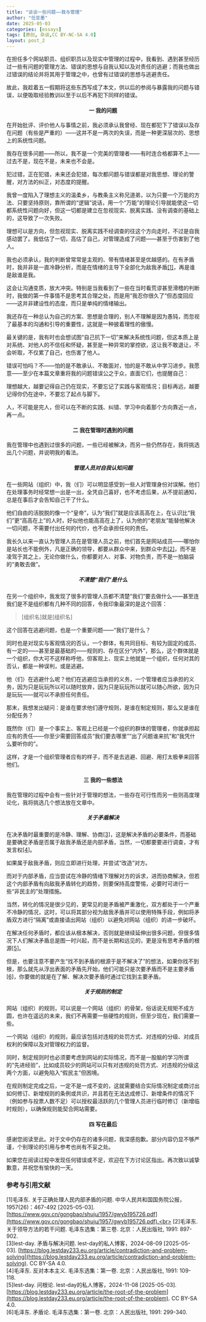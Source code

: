 ```yaml
---
title: "谈谈一些问题——我与管理"
author: "任亚墨"
date: 2025-05-03
categories: [essays]
tags: [原创, 杂谈,CC BY-NC-SA 4.0]
layout: post_2
---
```


在担任多个网站职员、组织职员以及现实中管理的过程中，我看到、遇到甚至经历过一些有问题的管理方法、错误的思想与自我认知以及对责任的逃避；而我也做出过错误的结论并将其用于管理之中，也曾有过错误的思想与逃避责任。

故此，我趁着五一假期将这些东西写成了本文，供以后的参阅与暴露我的问题与错误，以便吸取经验教训以至于以后不再犯下同样的错误。

<h4 style="text-align:center;">一 我的问题</h4>

在开始批评、评价他人与事情之前，我必须承认我曾经、现在都犯下了错误以及存在问题（有些是严重的）——这并不是一两次的失误，而是一种更深层次的、思想上的系统性问题。

我存在很多问题——所以，我不是一个完美的管理者——有时连合格都算不上——过去不是，现在不是，未来也不会是。

犯过错，正在犯错，未来还会犯错，每次都问题与错误都是对我思想、理论的警醒，对方法的纠正，对态度的提醒。

我曾一度陷入了理想主义的温柔乡，与教条主义称兄道弟，以为只要一个万能的方法、只要坚持原则，靠所谓的“逻辑”说话，用一个“万能”的理论引导就能使这一切都系统性问题向好，但这一切都是建立在忽视现实、脱离实践、没有调查的基础上的，这导致了一次失败。

理想可以是方向，但忽视现实、脱离实践不经调查的往这个方向走时，不过是自我感动罢了。我低估了一切，高估了自己，对管理造成了问题——甚至于伤害到了他人。

我也必须承认，我的判断曾常常是主观的、带有情绪甚至是优越感的。在有矛盾时，我并非是一直冷静分析，而是在情绪的主导下全部化为敌我矛盾<a href="#01">[1]</a>，再是谁是敌谁是我。

这会让沟通变质，放大冲突。特别是当我看到了一些在当时看荒谬甚至滑稽的判断时，我做的第一件事情不是思考其合理之处，而是用“我忍你很久了”但态度回应——这并非建设性的态度，而只是单纯的情绪输出。


我还存在一种总认为自己的方案、思想是合理的，别人不理解是因为愚钝，而忽视了最基本的沟通和引导的重要性，这就是一种披着理性的傲慢。

最关键的是，我有时也会想试图“自己抗下一切”来解决系统性问题，但这本质上是对系统、对他人的不信任和怀疑，甚至是一种异常的掌控欲，这让我不敢退让，不会听取，不仅累了自己，也伤害了他人。

错误可怕吗？不——怕的是不敢承认、不敢面对，怕的是不敢从中学习进步。我愿意——至少在本篇文章重将我的问题错误公之于众，直面它们，也提醒自己：

理想越大，越要记得自己仍在现实，不要忘记了实践与客观情况；目标再远，越要记得你仍在途中，不要忘了起点与脚下。

人，不可能是完人，但可以在不断的实践、纠错、学习中向着那个方向靠近一点，再一点。

<h4 style="text-align:center;">二 我在管理时遇到的问题</h4>

我在管理中也遇到过很多的问题，一些已经被解决，而另一些仍然存在，我将挑选出几个问题，并说明我的看法。

<h5 style="text-align:center;">管理人员对自我认知问题</h5>

在一些网站（组织）中，我（们）可以明显感受到一些人对管理身份对误解。他们在处理事务时经常想一出是一出，全凭自己喜好，也不考虑后果，从不提前通知，总是在事后才会告知自己干了什么。

他们自由的活脱脱的像一个“皇帝”，认为“我们”就是应该高高在上，在认识比“我们”更“高高在上”的人时，好似他也能高高在上了，认为他的“老朋友”能替他解决一切问题，不需要付出任何的代价，也不会承担任何的责任。

我长久以来一直认为管理人员在是管理人员之前，他们首先是网站成员——哪怕你是站长也不能例外，凡是正确的领导，都要从群众中来，到群众中去<a href="#02">[2]</a>，而不是凌驾于其之上，无论你做什么，你都要对人、对事、对物负责，而不是一拍脑袋的“勇敢去做”。


<h5 style="text-align:center;">不清楚“我们”是什么</h5>

在另一个组织中，我发现了很多的管理人员都不清楚“我们”要去做什么——甚至连我们是不是组织都有几种不同的回答，令我印象最深的是这个回答：

> [组织名]就是[组织名]

这个回答在逃避问题，也是一个重要问题——“我们”是什么？

同时也是对现实与客观情况的否认，一个群体，有共同目标、有较为固定的成员、有一定的——甚至是最基础的——规则的、存在区分“内外”，那么，这个群体就是一个组织，你大可不这样称呼他，但客观上、现实上他就是一个组织，任何对其的否认，都是一种误判，或是逃避。

他（们）在逃避什么呢？他们在逃避应当承担的义务，一个管理者应当承担的义务，因为只是玩玩所以可以随时放弃，因为只是玩玩所以就可以随心所欲，因为只是玩玩——就可以不承担任何责任。

那末，我想发出疑问：是谁在要求他们遵守规则，是谁在制定规则，那么又是谁在分配任务？

既然你（们）是一个事实上、客观上已经是一个组织的群体的管理者，你就承担起应有的责任——你至少需要回答成员“我们要去哪里”“出了问题谁来抗”和“我凭什么要听你的”。

这样，才是一个组织管理者应有的样子，而不是去逃避、回避、用打太极拳来回答他们。

<h4 style="text-align:center;">三 我的一些想法</h4>

我在管理的过程中会有一些针对于管理的想法，一些存在可行性而另一些则高度理论化，我将挑选几个想法放在文章中。


<h5 style="text-align:center;">关于矛盾解决</h5>

在决矛盾时最重要的是冷静、理解、协商<a href="#03">[3]</a>，这是解决矛盾的必要条件，而基础是要确定矛盾是否属于敌我矛盾还是内部矛盾，当然，一切都要要进行调查，才有发言权<a href="#04">[4]</a>。

如果属于敌我矛盾，则应立即进行处理，并尝试“改造”对方。

而对于内部矛盾，应当尝试在冷静的情绪下理解对方的诉求，进而协商解决，但若这个内部矛盾有向敌我矛盾转化的趋势，则要保持高度警惕，必要时可进行一些“非民主的”处理措施。

当然，转化的情况是很少见的，更常见的是矛盾被严重激化，双方都处于一个严重不冷静的情况，这时，可以将其部分视为敌我矛盾并可以使用特殊手段，例如将矛盾双方进行“隔离”或直接请出网站（组织）以避免对网站（组织）的进一步破坏。

在解决任何矛盾时，都应该从根本解决，否则就是继续延伸出很多问题，但很多情况下人们解决矛盾总是图一时兴起，而不是长期和远见的，更是没有思考矛盾的根源<a href="#05">[5]</a>。

但是，也要注意不要产生“找不到矛盾的根源于是不解决了”的想法，如果你找不到根，那么就先从浮出表面的矛盾先开始，他们可能只是次要矛盾而不是主要矛盾<a href="#06">[6]</a>，你要做的就是在了解、解决次要矛盾时通过它找到主要矛盾。

<h5 style="text-align:center;">关于规则的制定</h5>

网站（组织）的规则，可以说是一个网站（组织）的骨架，俗话说无规矩不成方圆，也许在遥远的未来，我们不再需要一些硬性的规则，但至少现在，我们需要一些。

一个网站（组织）的规则，最应该包括对违规的处罚方式、对违规的分级、对成员权利的保障以及对管理权力的监督。

同时，制定规则时也必须要考虑到网站的实际情况，而不是一股脑的学习所谓的“先进经验”，比如成员较少的网站可以只有对违规的处罚方式、对违规的分级这两个方面，以避免陷入“假民主”但困境。

在规则制定完成之后，一定不是一成不变的，这就需要结合实际情况制定或商讨出如何修订、新增规则的条例或共识，并且若在无法达成修订、新增条件的情况下（例如参与投票人数不足）可以授权最活跃的几个管理人员进行临时修订（新增临时规则），以确保规则能契合网站需要。

<h4 style="text-align:center;">四 写在最后</h4>

感谢您阅读至此。对于文中仍存在的诸多问题，我深感抱歉。部分内容仍显不够严谨，个别理论的引用与参考也尚有不妥之处。

如果您在阅读过程中发现任何错误或不足，欢迎在下方讨论区指出。再次致以诚挚歉意，并祝您有愉快的一天。


### 参考与引用文献

<a id="01"></a> [1]毛泽东. 关于正确处理人民内部矛盾的问题.  中华人民共和国国务院公报，1957(26)：467-492 [2025-05-03]. [https://www.gov.cn/gongbao/shuju/1957/gwyb195726.pdf](https://www.gov.cn/gongbao/shuju/1957/gwyb195726.pdf).<br>
<a id="02"></a>[2]毛泽东. 关于领导方法的若干问题. 毛泽东选集：第三卷. 北京：人民出版社, 1991: 897-902.<br>
<a id="03"></a>[3]lest-day. 矛盾与解决问题. lest-day的私人博客，2024-08-09 [2025-05-03]. [https://blog.lestday233.eu.org/article/contradiction-and-problem-solving](https://blog.lestday233.eu.org/article/contradiction-and-problem-solving). CC BY-SA 4.0.<br>
<a id="04"></a>[4]毛泽东. 反对本本主义. 毛泽东选集：第一卷. 北京：人民出版社, 1991: 109-118.<br>
<a id="05"></a>[5]lest-day. 问根论. lest-day的私人博客，2024-11-08 [2025-05-03]. [https://blog.lestday233.eu.org/article/the-root-of-the-problem](https://blog.lestday233.eu.org/article/the-root-of-the-problem). CC BY-SA 4.0.<br>
<a id="06"></a>[6]毛泽东. 矛盾论. 毛泽东选集：第一卷. 北京：人民出版社, 1991: 299-340.
